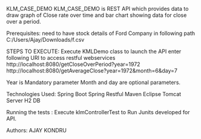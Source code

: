 KLM_CASE_DEMO
KLM_CASE_DEMO is REST API which provides data to draw graph of Close rate over time and bar chart showing 
data for close over a period.



Prerequisites:
need to have stock details of Ford Company in following path 
C:/Users/Ajay/Downloads/f.csv

STEPS TO EXECUTE:
Execute KMLDemo class to launch the API
enter following URI to access restful webservices
http://localhost:8080/getCloseOverPeriod?year=1972
http://localhost:8080/getAverageClose?year=1972&month=6&day=7

Year is Mandatory parameter
Month and day are optional parameters.

Technologies Used:
Spring Boot
Spring Restful
Maven
Eclipse
Tomcat Server
H2 DB

Running the tests :
Execute klmControllerTest to Run Junits developed for API.

Authors:
AJAY KONDRU
